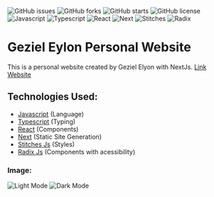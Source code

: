 ![GitHub issues](https://img.shields.io/github/issues/programador404/gezielelyon_personal_website)
![GitHub forks](https://img.shields.io/github/forks/programador404/gezielelyon_personal_website)
![GitHub starts](https://img.shields.io/github/stars/programador404/gezielelyon_personal_website)
![GitHub license](https://img.shields.io/github/license/programador404/gezielelyon_personal_website)
![Javascript](https://img.shields.io/badge/Javascript-Language-yellow)
![Typescript](https://img.shields.io/badge/Typescript-Language-blue)
![React](https://img.shields.io/badge/React-components-orange)
![Next](https://img.shields.io/badge/Next-StaticPages-pink)
![Stitches](https://img.shields.io/badge/Stitches-Styles-purple)
![Radix](https://img.shields.io/badge/Radix-Styles-red)

# Geziel Eylon Personal Website
This is a personal website created by Geziel Elyon with NextJs. [Link Website](https://gezielelyon.com)

## Technologies Used:
- [Javascript](https://developer.mozilla.org/pt-BR/docs/Web/JavaScript) (Language)
- [Typescript](https://www.typescriptlang.org/) (Typing)
- [React](https://pt-br.reactjs.org/) (Components)
- [Next](https://nextjs.org/) (Static Site Generation)
- [Stitches Js](https://stitches.dev/) (Styles)
- [Radix Js](https://www.radix-ui.com/) (Components with acessibility)

### Image:
![Light Mode](https://user-images.githubusercontent.com/48457700/156869711-1d49db64-0531-4b40-ba08-db0134f9cecb.png)
![Dark Mode](https://user-images.githubusercontent.com/48457700/156869712-aacb665d-102c-4338-915b-00087ce58dd4.png)
